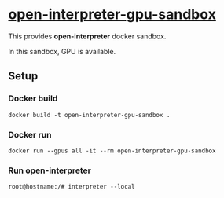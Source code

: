 # [open-interpreter-gpu-sandbox](https://nickel358.github.io/open-interpreter-gpu-sandbox/)
This provides **open-interpreter** docker sandbox.

In this sandbox, GPU is available.

## Setup
### Docker build
```shell
docker build -t open-interpreter-gpu-sandbox .
```

### Docker run
```shell
docker run --gpus all -it --rm open-interpreter-gpu-sandbox
```

### Run open-interpreter
```shell
root@hostname:/# interpreter --local
```
